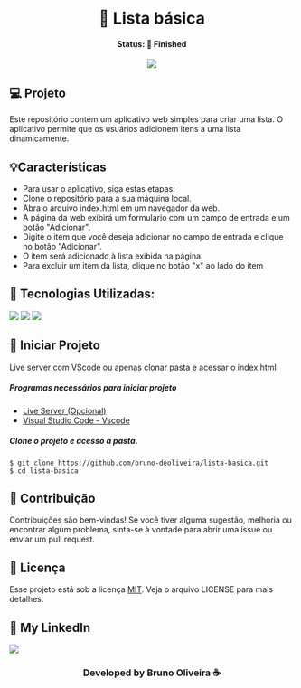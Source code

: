 <h1 align="center"> 📝 Lista básica </h1>
<h4 align="center"> Status: 🚀 Finished </h4>

<p align="center">
  <img src="https://github.com/bruno-deoliveira/lista-basica/assets/109918729/38d03ed7-5894-4bca-bedb-36f70c086b4e"
</p>


## 💻 Projeto
Este repositório contém um aplicativo web simples para criar uma lista. O aplicativo permite que os usuários adicionem itens a uma lista dinamicamente.

## 💡Características
- Para usar o aplicativo, siga estas etapas:
- Clone o repositório para a sua máquina local.
- Abra o arquivo index.html em um navegador da web.
- A página da web exibirá um formulário com um campo de entrada e um botão "Adicionar".
- Digite o item que você deseja adicionar no campo de entrada e clique no botão "Adicionar".
- O item será adicionado à lista exibida na página.
- Para excluir um item da lista, clique no botão "x" ao lado do item

## 🚀 Tecnologias Utilizadas:
<div>
  <img src="https://img.shields.io/badge/HTML5-E34F26?style=for-the-badge&logo=html5&logoColor=white"/>
  <img src="https://img.shields.io/badge/CSS3-1572B6?style=for-the-badge&logo=css3&logoColor=white"/>
  <img src="https://img.shields.io/badge/JavaScript-F7DF1E?style=for-the-badge&logo=javascript&logoColor=black"/>
</div>

## 💾 Iniciar Projeto
Live server com VScode ou apenas clonar pasta e acessar o index.html
<h5> Programas necessários para iniciar projeto </h5>

- [Live Server (Opcional)](https://marketplace.visualstudio.com/items?itemName=ritwickdey.LiveServer)
- [Visual Studio Code - Vscode](https://code.visualstudio.com/)

<h5> Clone o projeto e acesso a pasta. </h5>

```
$ git clone https://github.com/bruno-deoliveira/lista-basica.git
$ cd lista-basica
```

## 🔧 Contribuição
Contribuições são bem-vindas! Se você tiver alguma sugestão, melhoria ou encontrar algum problema, sinta-se à vontade para abrir uma issue ou enviar um pull request.


## 📝 Licença
Esse projeto está sob a licença [MIT](). Veja o arquivo LICENSE para mais detalhes.

## 🔎 My LinkedIn 
<a href="https://www.linkedin.com/in/bruno-almeida-deoliveira"><img src="https://img.shields.io/badge/LinkedIn-0077B5?style=for-the-badge&logo=linkedin&logoColor=white"/></a>

<h3 align="center">Developed by Bruno Oliveira ☕</h3>

